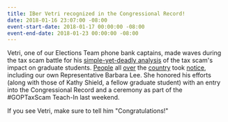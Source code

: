 ```yaml
---
title: IBer Vetri recognized in the Congressional Record!
date: 2018-01-16 23:07:00 -08:00
event-start-date: 2018-01-17 00:00:00 -08:00
event-end-date: 2018-01-23 00:00:00 -08:00
---
```


Vetri, one of our Elections Team phone bank captains, made waves during the tax scam battle for his [simple-yet-deadly analysis][analysis] of the tax scam's impact on graduate students. [People][1] all [over][2] the [country][3] took [notice][4], including our own Representative Barbara Lee. She honored his efforts (along with those of Kathy Shield, a fellow graduate student) with an entry into the Congressional Record and a ceremony as part of the #GOPTaxScam Teach-In last weekend.

If you see Vetri, make sure to tell him "Congratulations!"



[analysis]: https://drive.google.com/file/d/10dIZsw1aj9Ls_fi7lTXQvXi7ngOI0Cv-/view
[1]: https://www.nytimes.com/2017/11/29/us/california-today-graduate-students-fear-tax-increase.html
[2]: http://www.newsindiatimes.com/berkeley-student-vetri-velan-builds-online-calculator-to-decode-republican-tax-plan
[3]: https://www.chronicle.com/article/How-the-GOP-Tax-Plan-Could/241702
[4]: http://www.dailycal.org/2017/11/17/gop-tax-plan-will-devastate-graduate-students/